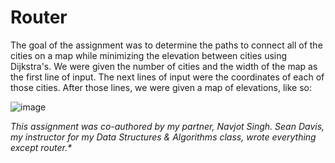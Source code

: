 # Router
The goal of the assignment was to determine the paths to connect all of the cities on a map while minimizing the elevation between cities using Dijkstra's. We were given the number of cities and the width of the map as the first line of input. The next lines of input were the coordinates of each of those cities. After those lines, we were given a map of elevations, like so:

![image](https://user-images.githubusercontent.com/32915080/120423776-f06cd980-c31f-11eb-8fb7-14b0d39fd16f.png)


*This assignment was co-authored by my partner, Navjot Singh. Sean Davis, my instructor for my Data Structures & Algorithms class, wrote everything except router.\**



